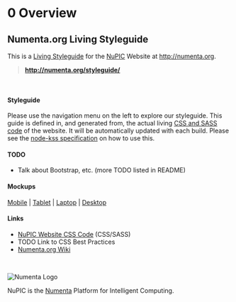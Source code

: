 <h1 class="kss-title"><span class="kss-ref">0</span> Overview</h1>

## Numenta.org Living Styleguide

This is a [Living Styleguide](http://www.webdesignerdepot.com/2014/09/how-to-make-your-code-easily-maintainable-with-living-style-guides/)
for the [NuPIC](/) Website at http://numenta.org.

> **http://numenta.org/styleguide/**

<br/>

#### Styleguide

Please use the navigation menu on the left to explore our styleguide. This
guide is defined in, and generated from, the actual living
[CSS and SASS code](https://github.com/numenta/numenta.org/tree/gh-pages/assets/css)
of the website. It will be automatically updated with each build. Please
see the [node-kss specification](https://github.com/kss-node/kss/blob/spec/SPEC.md)
on how to use this.

#### TODO

* Talk about Bootstrap, etc. (more TODO listed in README)

#### Mockups

[Mobile](/assets/img/meta/design/mocks/2015-03-10-480px-home.png) |
[Tablet](/assets/img/meta/design/mocks/2015-03-10-768px-home.png) |
[Laptop](/assets/img/meta/design/mocks/2015-03-11-992px-home.png) |
[Desktop](/assets/img/meta/design/mocks/2015-03-12-1200px-home.png)

#### Links

* [NuPIC Website CSS Code](https://github.com/numenta/numenta.org/tree/gh-pages/assets/css) (CSS/SASS)
* TODO Link to CSS Best Practices
* [Numenta.org Wiki](https://github.com/numenta/numenta.org/wiki)

<br/>

![Numenta Logo](http://numenta.com/assets/img/logo/numenta.png)

NuPIC is the [Numenta](http://numenta.com) Platform for Intelligent Computing.

